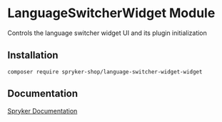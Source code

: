 # LanguageSwitcherWidget Module

Controls the language switcher widget UI and its plugin initialization

## Installation

```
composer require spryker-shop/language-switcher-widget-widget
```

## Documentation

[Spryker Documentation](https://academy.spryker.com)
